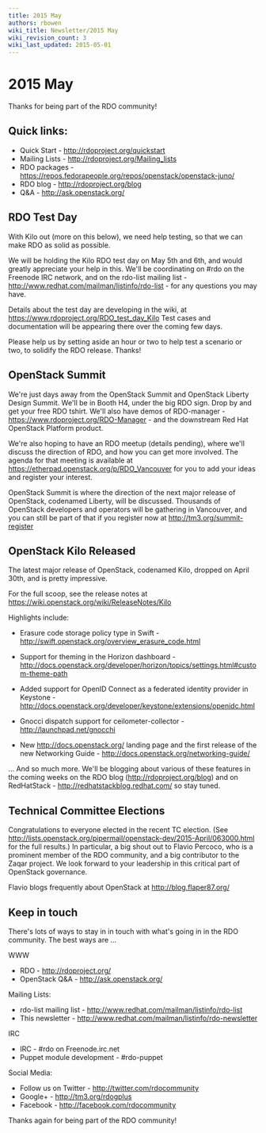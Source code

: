 ```yaml
---
title: 2015 May
authors: rbowen
wiki_title: Newsletter/2015 May
wiki_revision_count: 3
wiki_last_updated: 2015-05-01
---
```


# 2015 May

Thanks for being part of the RDO community!

## Quick links:

*   Quick Start - <http://rdoproject.org/quickstart>
*   Mailing Lists - <http://rdoproject.org/Mailing_lists>
*   RDO packages - <https://repos.fedorapeople.org/repos/openstack/openstack-juno/>
*   RDO blog - <http://rdoproject.org/blog>
*   Q&A - <http://ask.openstack.org/>

## RDO Test Day

With Kilo out (more on this below), we need help testing, so that we can make RDO as solid as possible.

We will be holding the Kilo RDO test day on May 5th and 6th, and would greatly appreciate your help in this. We'll be coordinating on #rdo on the Freenode IRC network, and on the rdo-list mailing list - <http://www.redhat.com/mailman/listinfo/rdo-list> - for any questions you may have.

Details about the test day are developing in the wiki, at <https://www.rdoproject.org/RDO_test_day_Kilo> Test cases and documentation will be appearing there over the coming few days.

Please help us by setting aside an hour or two to help test a scenario or two, to solidify the RDO release. Thanks!

## OpenStack Summit

We're just days away from the OpenStack Summit and OpenStack Liberty Design Summit. We'll be in Booth H4, under the big RDO sign. Drop by and get your free RDO tshirt. We'll also have demos of RDO-manager - <https://www.rdoproject.org/RDO-Manager> - and the downstream Red Hat OpenStack Platform product.

We're also hoping to have an RDO meetup (details pending), where we'll discuss the direction of RDO, and how you can get more involved. The agenda for that meeting is available at <https://etherpad.openstack.org/p/RDO_Vancouver> for you to add your ideas and register your interest.

OpenStack Summit is where the direction of the next major release of OpenStack, codenamed Liberty, will be discussed. Thousands of OpenStack developers and operators will be gathering in Vancouver, and you can still be part of that if you register now at <http://tm3.org/summit-register>

## OpenStack Kilo Released

The latest major release of OpenStack, codenamed Kilo, dropped on April 30th, and is pretty impressive.

For the full scoop, see the release notes at <https://wiki.openstack.org/wiki/ReleaseNotes/Kilo>

Highlights include:

*   Erasure code storage policy type in Swift - <http://swift.openstack.org/overview_erasure_code.html>

<!-- -->

*   Support for theming in the Horizon dashboard - <http://docs.openstack.org/developer/horizon/topics/settings.html#custom-theme-path>

<!-- -->

*   Added support for OpenID Connect as a federated identity provider in Keystone -http://docs.openstack.org/developer/keystone/extensions/openidc.html

<!-- -->

*   Gnocci dispatch support for ceilometer-collector - <http://launchpad.net/gnocchi>

<!-- -->

*   New <http://docs.openstack.org/> landing page and the first release of the new Networking Guide - <http://docs.openstack.org/networking-guide/>

... And so much more. We'll be blogging about various of these features in the coming weeks on the RDO blog (http://rdoproject.org/blog) and on RedHatStack - <http://redhatstackblog.redhat.com/> so stay tuned.

## Technical Committee Elections

Congratulations to everyone elected in the recent TC election. (See <http://lists.openstack.org/pipermail/openstack-dev/2015-April/063000.html> for the full results.) In particular, a big shout out to Flavio Percoco, who is a prominent member of the RDO community, and a big contributor to the Zaqar project. We look forward to your leadership in this critical part of OpenStack governance.

Flavio blogs frequently about OpenStack at <http://blog.flaper87.org/>

## Keep in touch

There's lots of ways to stay in in touch with what's going in in the RDO community. The best ways are ...

WWW

*   RDO - <http://rdoproject.org/>
*   OpenStack Q&A - <http://ask.openstack.org/>

Mailing Lists:

*   rdo-list mailing list - <http://www.redhat.com/mailman/listinfo/rdo-list>
*   This newsletter - <http://www.redhat.com/mailman/listinfo/rdo-newsletter>

IRC

*   IRC - #rdo on Freenode.irc.net
*   Puppet module development - #rdo-puppet

Social Media:

*   Follow us on Twitter - <http://twitter.com/rdocommunity>
*   Google+ - <http://tm3.org/rdogplus>
*   Facebook - <http://facebook.com/rdocommunity>

Thanks again for being part of the RDO community!
